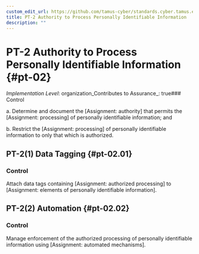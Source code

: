 ```yaml
---
custom_edit_url: https://github.com/tamus-cyber/standards.cyber.tamus.edu/tree/main/static/content/tamus.edu/TAMUS_profile.xml
title: PT-2 Authority to Process Personally Identifiable Information
description: ""
---
```


# PT-2 Authority to Process Personally Identifiable Information {#pt-02}

_Implementation Level_: organization_Contributes to Assurance_: true### Control

a. Determine and document the [Assignment: authority] that permits the [Assignment: processing] of personally identifiable information; and

b. Restrict the [Assignment: processing] of personally identifiable information to only that which is authorized.

## PT-2(1) Data Tagging {#pt-02.01}

### Control

Attach data tags containing [Assignment: authorized processing] to [Assignment: elements of personally identifiable information].

## PT-2(2) Automation {#pt-02.02}

### Control

Manage enforcement of the authorized processing of personally identifiable information using [Assignment: automated mechanisms].

